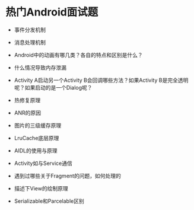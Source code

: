 # 热门Android面试题

- 事件分发机制

- 消息处理机制

- Android中的动画有哪几类？各自的特点和区别是什么？

- 什么情况导致内存泄漏

- Activity A启动另一个Activity B会回调哪些方法？如果Activity B是完全透明呢？如果启动的是一个Dialog呢？

- 热修复原理

- ANR的原因

- 图片的三级缓存原理

- LruCache底层原理

- AIDL的使用与原理

- Activity如与Service通信

- 遇到过哪些关于Fragment的问题，如何处理的

- 描述下View的绘制原理

- Serializable和Parcelable区别
